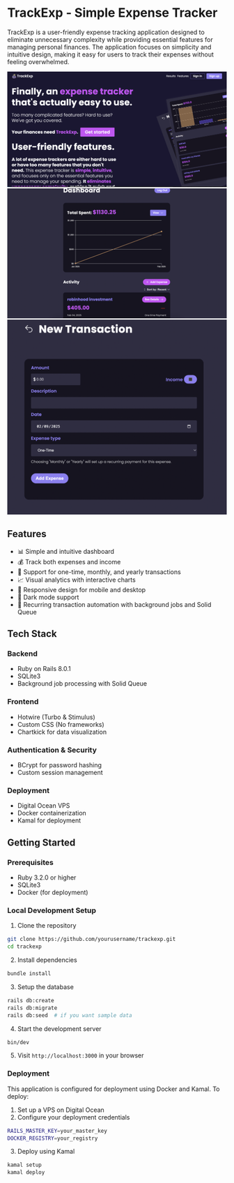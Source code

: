 # TrackExp - Simple Expense Tracker

TrackExp is a user-friendly expense tracking application designed to eliminate unnecessary complexity while providing essential features for managing personal finances. The application focuses on simplicity and intuitive design, making it easy for users to track their expenses without feeling overwhelmed.

![alt text](image.png)
![alt text](image-1.png)
![alt text](image-2.png)

## Features

- 📊 Simple and intuitive dashboard
- 💰 Track both expenses and income
- 📅 Support for one-time, monthly, and yearly transactions
- 📈 Visual analytics with interactive charts
- 📱 Responsive design for mobile and desktop
- 🌙 Dark mode support
- 🔄 Recurring transaction automation with background jobs and Solid Queue

## Tech Stack

### Backend
- Ruby on Rails 8.0.1
- SQLite3
- Background job processing with Solid Queue

### Frontend
- Hotwire (Turbo & Stimulus)
- Custom CSS (No frameworks)
- Chartkick for data visualization

### Authentication & Security
- BCrypt for password hashing
- Custom session management

### Deployment
- Digital Ocean VPS
- Docker containerization
- Kamal for deployment

## Getting Started

### Prerequisites
- Ruby 3.2.0 or higher
- SQLite3
- Docker (for deployment)

### Local Development Setup

1. Clone the repository

```bash
git clone https://github.com/yourusername/trackexp.git
cd trackexp
```

2. Install dependencies
```bash
bundle install
```

3. Setup the database
```bash
rails db:create
rails db:migrate
rails db:seed  # if you want sample data
```

4. Start the development server
```bash
bin/dev
```

5. Visit `http://localhost:3000` in your browser

### Deployment

This application is configured for deployment using Docker and Kamal. To deploy:

1. Set up a VPS on Digital Ocean
2. Configure your deployment credentials
```bash
RAILS_MASTER_KEY=your_master_key
DOCKER_REGISTRY=your_registry
```

3. Deploy using Kamal
```bash
kamal setup
kamal deploy
```